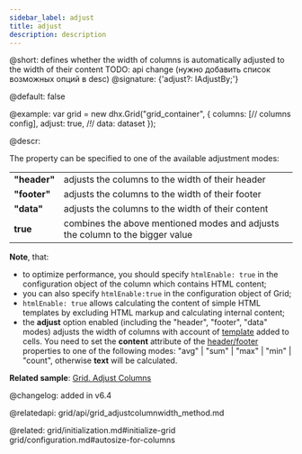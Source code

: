 ```yaml
---
sidebar_label: adjust
title: adjust
description: description
---          
```


@short: defines whether the width of columns is automatically adjusted to the width of their content
TODO: api change (нужно добавить список возможных опций в desc)
@signature: {'adjust?: IAdjustBy;'}

@default: false

@example: 
var grid = new dhx.Grid("grid_container", {
    columns: [// columns config],
    adjust: true, /*!*/ 
    data: dataset
});

@descr: 

The property can be specified to one of the available adjustment modes:

<table class="webixdoc_links">
	<tbody>
        <tr>
			<td class="webixdoc_links0"><b>"header"</b></td>
			<td>adjusts the columns to the width of their header</td>
		</tr>
        <tr>
			<td class="webixdoc_links0"><b>"footer"</b></td>
			<td>adjusts the columns to the width of their footer</td>
		</tr>
        <tr>
			<td class="webixdoc_links0"><b>"data"</b></td>
			<td>adjusts the columns to the width of their content</td>
		</tr>
        <tr>
			<td class="webixdoc_links0"><b>true</b></td>
			<td>combines the above mentioned modes and adjusts the column to the bigger value</td>
		</tr>
    </tbody>
</table>

**Note**, that:

- to optimize performance, you should specify `htmlEnable: true` in the configuration object of the column which contains HTML content;
- you can also specify `htmlEnable:true` in the configuration object of Grid;
- `htmlEnable: true` allows calculating the content of simple HTML templates by excluding HTML markup and calculating internal content;
- the **adjust** option enabled (including the "header", "footer", "data" modes) adjusts the width of columns with account of [template](grid/api/grid_columns_config.md) added to cells. You need to set the **content** attribute of the [header/footer](grid/api/grid_columns_config.md) properties to one of the following modes: "avg" | "sum" | "max" | "min" | "count", otherwise **text** will be calculated.


**Related sample**: [Grid. Adjust Columns](https://snippet.dhtmlx.com/zfrpe22d)

@changelog: added in v6.4

@relatedapi: grid/api/grid_adjustcolumnwidth_method.md

@related: grid/initialization.md#initialize-grid
grid/configuration.md#autosize-for-columns

